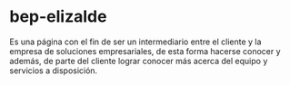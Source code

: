 # bep-elizalde
Es una página con el fin de ser un intermediario entre el cliente y la empresa de soluciones empresariales, de esta forma hacerse conocer y además, de parte del cliente lograr conocer más acerca del equipo y servicios a disposición.
